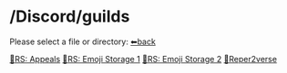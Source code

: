 # /Discord/guilds
Please select a file or directory:
[⬅back](https://reper2.github.io/Downloadable-Files/md/Discord/discord)

[📁RS: Appeals](https://reper2.github.io/Downloadable-Files/md/Discord/guilds/RS-Appeals)
[📁RS: Emoji Storage 1](reper2.github.io/Downloadable-Files/md/Discord/guilds/RS%20Emoji%20Storage%201/RS%20Emoji%20Storage%201)
[📁RS: Emoji Storage 2]()
[📁Reper2verse]()
